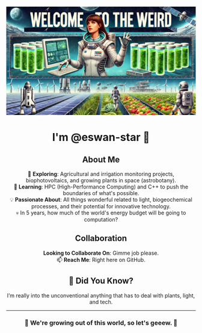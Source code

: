<div align="center">
  
![yerp](https://github.com/eswan-star/pics/blob/main/fjisfjs%20.jpeg)

# I'm **@eswan-star** 🤫

## About Me
🌱 **Exploring**: Agricultural and irrigation monitoring projects, biophotovoltaics, and growing plants in space (astrobotany).<br>
🚀 **Learning**: HPC (High-Performance Computing) and C++ to push the boundaries of what's possible.<br>
💡 **Passionate About**: All things wonderful related to light, biogeochemical processes, and their potential for innovative technology.<br>
💀 In 5 years, how much of the world's energy budget will be going to computation? <br>

## Collaboration
**Looking to Collaborate On**: Gimme job please. <br>
📫 **Reach Me**: Right here on GitHub. <br>

## 🧠 Did You Know?
I’m really into the unconventional anything that has to deal with plants, light, and tech.<br>

---

### 🌌 We're growing out of this world, so let's geeew. 🌱
</div>


<!---
eswan-star/eswan-star is a ✨ special ✨ repository because its `README.md` (this file) appears on your GitHub profile.
You can click the Preview link to take a look at your changes.
--->
